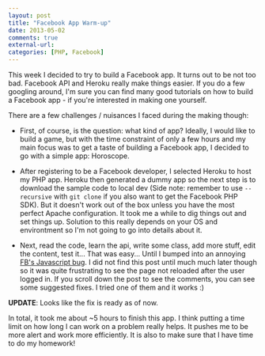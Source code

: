 ```yaml
---
layout: post
title: "Facebook App Warm-up"
date: 2013-05-02
comments: true
external-url:
categories: [PHP, Facebook]
---
```


This week I decided to try to build a Facebook app. It turns out to be not too bad. Facebook API and Heroku really make things easier. If you do a few googling around, I'm sure you can find many good tutorials on how to build a Facebook app - if you're interested in making one yourself.

There are a few challenges / nuisances I faced during the making though:

<!--more-->
* First, of course, is the question: what kind of app? Ideally, I would like to build a game, but with the time constraint of only a few hours and my main focus was to get a taste of building a Facebook app, I decided to go with a simple app: Horoscope.
* After registering to be a Facebook developer, I selected Heroku to host my PHP app. Heroku then generated a dummy app so the next step is to download the sample code to local dev (Side note: remember to use `--recursive` with `git clone` if you also want to get the Facebook PHP SDK). But it doesn't work out of the box unless you have the most perfect Apache configuration. It took me a while to dig things out and set things up. Solution to this really depends on your OS and environtment so I'm not going to go into details about it.

* Next, read the code, learn the api, write some class, add more stuff, edit the content, test it... That was easy... Until I bumped into an annoying [FB's Javascript bug](https://developers.facebook.com/bugs/524245490930206?browse=search_50f87d9e8869a5e06191882#). I did not find this post until much much later though so it was quite frustrating to see the page not reloaded after the user logged in. If you scroll down the post to see the comments, you can see some suggested fixes. I tried one of them and it works :)

**UPDATE**: Looks like the fix is ready as of now.

In total, it took me about ~5 hours to finish this app. I think putting a time limit on how long I can work on a problem really helps. It pushes me to be more alert and work more efficiently. It is also to make sure that I have time to do my homework! 

